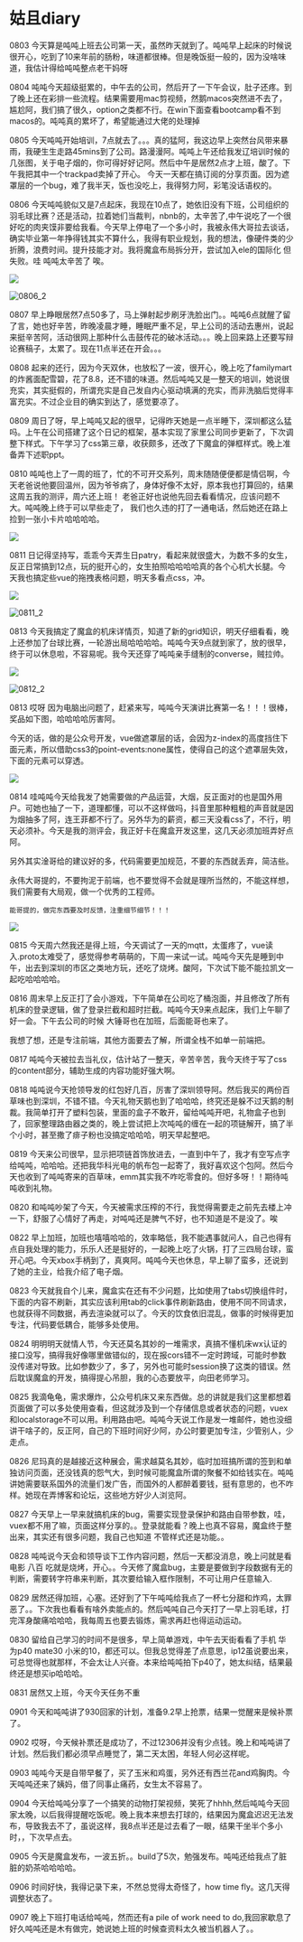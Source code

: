 # 姑且diary
0803 今天算是吨吨上班去公司第一天，虽然昨天就到了。吨吨早上起床的时候说很开心，吃到了10来年前的肠粉，味道都很棒。但是晚饭挺一般的，因为没啥味道，我估计得给吨吨整点老干妈呀

0804 吨吨今天超级挺累的，中午去的公司，然后开了一下午会议，肚子还疼。到了晚上还在彩排一些流程。结果需要用mac剪视频，然鹅macos突然进不去了，尴尬阿，我们搞了很久，option之类都不行。在win下面查看bootcamp看不到macos的。吨吨真的累坏了，希望能通过大佬的处理掉

0805 今天吨吨开始培训，7点就去了。。。真的猛阿，我这边早上突然台风带来暴雨，我硬生生走路45mins到了公司。路漫漫阿。吨吨上午还给我发辽培训时候的几张图，关于电子烟的，你可得好好记阿。然后中午是居然2点才上班，酸了。下午我把其中一个trackpad卖掉了开心。 今天一天都在搞订阅的分享页面。因为遮罩层的一个bug，难了我半天，饭也没吃上，我得努力阿，彩笔没话语权的。

0806 今天吨吨貌似又是7点起床，我现在10点了，她依旧没有下班，公司组织的羽毛球比赛？还是活动，拉着她们当裁判，nbnb的，太辛苦了,中午说吃了一个很好吃的肉夹馍非要给我看。今天早上停电了一个多小时，我被永伟大哥拉去谈话，确实毕业第一年挣得钱其实不算什么，我得有职业规划，我的想法，像硬件类的少折腾，浪费时间。提升技能才对。我将魔盒布局拆分开，尝试加入ele的国际化 但失败。哇 吨吨太辛苦了 唉。

![](./img/0806.jpg)

![0806_2](./img/0806_2.jpg)

0807 早上睁眼居然7点50多了，马上弹射起步刷牙洗脸出门。。吨吨6点就醒了留了言，她也好辛苦，昨晚凌晨才睡，睡眠严重不足，早上公司的活动去惠州，说起来挺辛苦阿，活动很网上那种什么击鼓传花的破冰活动。。。晚上回来路上还要写辩论赛稿子，太累了。现在11点半还在开会。。。

0808 起来的还行，因为今天双休，也放松了一波，很开心，晚上吃了familymart的炸酱面配雪碧，花了8.8，还不错的味道。然后吨吨又是一整天的培训，她说很充实，其实挺假的，所谓充实是自己发自内心驱动填满的充实，而非洗脑后觉得丰富充实。不过企业目的确实到达了，感觉要凉了。

0809 周日了呀，早上吨吨又起的很早，记得昨天她是一点半睡下，深圳都这么猛吗。上午在公司搭建了这个日记的框架，基本实现了家里公司同步更新了，下次调整下样式。下午学习了css第三章，收获颇多，还改了下魔盒的弹框样式。晚上准备弄下述职ppt。

0810 吨吨也上了一周的班了，忙的不可开交系列，周末随随便便都是情侣啊，今天老爸说他要回温州，因为爷爷病了，身体好像不太好，原本我也打算回的，结果这周五我的测评，周六还上班！ 老爸正好也说他先回去看看情况，应该问题不大。吨吨晚上终于可以早些走了， 我们也久违的打了一通电话，然后她还在路上捡到一张小卡片哈哈哈哈。

![](./img/0810.jpg)

0811 日记得坚持写，乖乖今天弄生日patry，看起来就很盛大，为数不多的女生，反正日常搞到12点，玩的挺开心的，女生拍照哈哈哈哈真的各个心机大长腿。今天我也搞定些vue的拖拽表格问题，明天多看点css，冲。

![](./img/0811.jpg)

![0811_2](./img/0811_2.jpg)



0813 今天我搞定了魔盒的机床详情页，知道了新的grid知识，明天仔细看看，晚上还参加了台球比赛，一轮游出局哈哈哈哈。吨吨今天9点就到家了，放的很早，终于可以休息啦，不容易呢。我今天还穿了吨吨亲手缝制的converse，贼拉帅。

![](F:\code\mydiary\docs\diary\img\0812.jpg)

![0812_2](F:\code\mydiary\docs\diary\img\0812_2.jpg)

0813 哎呀 因为电脑出问题了，赶紧来写，吨吨今天演讲比赛第一名！！！很棒，奖品如下图，哈哈哈哈厉害阿。

今天的话，做的是公众号开发，vue做遮罩层的话，会因为z-index的高度挡住下面元素，所以借助css3的point-events:none属性，使得自己的这个遮罩层失效，下面的元素可以穿透。

![](./img/0813.jpg)

0814 哇吨吨今天给我发了她需要做的产品运营，大烟，反正面对的也是国外用户。可她也抽了一下，道理都懂，可以不这样做吗，抖音里那种粗粗的声音就是因为烟抽多了阿，连王菲都不行了。另外华为的薪资，都三天没看css了，不行，明天必须补。今天是我的测评会，我正好卡在魔盒开发这里，这几天必须加班弄好点阿。

​	另外其实淦哥给的建议好的多，代码需要更加规范，不要的东西就丢弃，简洁些。

​	永伟大哥提的，不要拘泥于前端，也不要觉得不会就是理所当然的，不能这样想，我们需要有大局观，做一个优秀的工程师。

    能哥提的，做完东西要及时反馈，注重细节细节！！！

![](./img/0814.jpg)



0815 今天周六然我还是得上班，今天调试了一天的mqtt，太蛋疼了，vue读入.proto太难受了，感觉得参考萌萌的，下周一来试一试。吨吨今天先是睡到中午，出去到深圳的市区之类地方玩，还吃了烧烤。酸阿，下次试下能不能拉凯文一起吃哈哈哈哈。



0816 周末早上反正打了会小游戏，下午简单在公司吃了桶泡面，并且修改了所有机床的登录逻辑，做了登录拦截和超时拦截。吨吨今天9来点起床，我们上午聊了好一会。下午去公司的时候 大锤哥也在加班，后面能哥也来了。

我想了想，还是专注前端，其他方面要去了解，所谓全栈不如单一前端把。

0817 吨吨今天被拉去当礼仪，估计站了一整天，辛苦辛苦，我今天终于写了css的content部分，辅助生成的内容功能好强大啊。

0818 吨吨说今天抢领导发的红包好几百，厉害了深圳领导阿。然后我买的两份百草味也到深圳，不错不错。今天礼物天鹅也到了哈哈哈，终究还是躲不过天鹅的制裁。我简单打开了塑料包装，里面的盒子不敢开，留给吨吨开吧，礼物盒子也到了，回家整理路由器之类的，晚上尝试把上次吨吨的缠在一起的项链解开，搞了半个小时，甚至撒了痱子粉也没搞定哈哈哈，明天早起整吧。

0819 今天来公司很早，显示把项链首饰放进去，一直到中午了，我才有空写点字给吨吨，哈哈哈。还把我华科光电的帆布包一起寄了，我好喜欢这个包阿。然后今天也收到了吨吨寄来的百草味，emm其实我不咋吃零食的。但好多呀！！期待吨吨收到礼物。

0820 和吨吨吵架了今天，今天被需求压榨的不行，我觉得需要走之前先去楼上冲一下，舒服了心情好了再走，对吨吨还是脾气不好，也不知道是不是没了。唉

0822 早上加班，加班也嘻嘻哈哈的，效率略低，我不能遇事就问人，自己也得有点自我处理的能力，乐乐人还是挺好的，一起晚上吃了火锅，打了三四局台球，蛮开心吧。今天xbox手柄到了，真爽阿。吨吨今天也休息，早上聊了蛮多，还说到了她的主业，给我介绍了电子烟。

0823 今天就我自个儿来，魔盒实在还有不少问题，比如使用了tabs切换组件时，下面的内容不刷新，其实应该利用tab的click事件刷新路由，使用不同不同请求，也就获得不同数据，再去渲染就可以了。今天的饮食依旧混乱，做事的时候得更加专注，代码要低耦合，能够多处使用。

0824 明明明天就情人节，今天还莫名其妙的一堆需求，真搞不懂机床wx认证的接口没写，搞得我好像哪里做错似的，现在报cors错不一定时跨域，可能时参数没传递对导致。比如参数少了，多了，另外也可能时session换了这类的错误。然后耽误魔盒的开发，搞得提心吊胆，我的心态要放平，向田老师学习。

0825 我滴龟龟，需求爆炸，公众号机床又来东西做。总的讲就是我们这里都想着页面做了可以多处使用查看，但这就涉及到一个存储信息或者状态的问题，vuex和localstorage不可以用。利用路由吧。吨吨今天说工作是发一堆邮件，她也没细讲干啥子的，反正阿，自己的下班时间好少阿，办公时要更加专注，少管别人，少走点。

0826 尼玛真的是越接近这种展会，需求越莫名其妙，临时加班搞所谓的签到和单独访问页面，还没钱真的怨气大，到时候可能魔盒所谓的聚餐不如给钱实在。吨吨讲她需要联系国外的流量们发广告，而国外的人都醉着要钱，挺有意思的，也不咋样。她现在弄博客和论坛，这些地方好少人浏览阿。

0827 今天早上一早来就搞机床的bug，需要实现登录保护和路由自带参数，哇，vuex都不用了嘛，页面这样分享的。。登录就能看？晚上也真不容易，魔盒终于整出来，其实还有很多问题，我自己也知道 不管样式还是功能。。

0828 吨吨说今天会和领导谈下工作内容问题，然后一天都没消息，晚上问就是看电影 八百 吃就是烧烤，开心。。今天修了魔盒bug，主要是要做到字段数据有无的判断，需要转字符串来判断，其次要给输入框作限制，不可让用户任意输入.

0829 居然还得加班，心塞。还好到了下午吨吨给我点了一杯七分甜和炸鸡，太罪恶了。。下次我也看看有啥外卖能点的。然后吨吨自己今天打了一早上羽毛球，打完浑身酸痛哈哈哈，我每周五也要去锻炼，需求再赶也得运动运动。

0830 留给自己学习的时间不是很多，早上简单游戏，中午去天街看看了手机 华为p40 mate30 小米的10，都还可以。但我总觉得差了点意思，ip12虽说要出来，可总觉得也就那样，不会太让人兴奋。本来给吨吨拍下p40了，她太纠结，结果最终还是想买ip哈哈哈。

0831 居然又上班，今天今天任务不重

0901 今天和吨吨讲了930回家的计划，准备9.2早上抢票，结果一觉醒来是候补票了。

0902 哎呀，今天候补票还是成功了，不过12306并没有少点钱。晚上和吨吨讲了计划。然后我们都必须早点睡觉了，第二天太困，年轻人何必这样呢。

0903 吨吨今天是自带早餐了，买了玉米和鸡蛋，另外还有西兰花and鸡胸肉。今天吨吨还来了姨妈，借了同事止痛药，女生太不容易了。

0904 今天给吨吨分享了一个搞笑的动物打架视频，笑死了hhhh,然后吨吨今天回家太晚，以后我得提醒吃饭呢。晚上我本来想去打球的，结果因为魔盒迟迟无法发布，导致我去不了，虽说这样，我8点半还是过去看了一眼，结果干坐半个多小时，，下次早点去。

0905 今天是魔盒发布，一波五折。。build了5次，勉强发布。吨吨还给我点了脏脏的奶茶哈哈哈哈。

0906 时间好快，我得记录下来，不然总觉得太奇怪了，how time fly。这几天得调整状态了。

0907 晚上下班打电话给吨吨，然而还有a pile of work need to do,我回家歇息了好久吨吨还是木有做完，她说她上班的时候查资料太久被当机器人了。。

